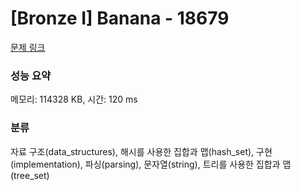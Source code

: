 # [Bronze I] Banana - 18679 

[문제 링크](https://www.acmicpc.net/problem/18679) 

### 성능 요약

메모리: 114328 KB, 시간: 120 ms

### 분류

자료 구조(data_structures), 해시를 사용한 집합과 맵(hash_set), 구현(implementation), 파싱(parsing), 문자열(string), 트리를 사용한 집합과 맵(tree_set)

